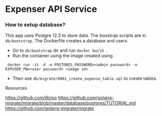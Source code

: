 # Expenser API Service

### How to setup database?
This app uses Postgre 12.3 to store data. The boostrap scripts are in `db/bootstrap`. The Dockerfile creates a database
and users. 
* Go to `db/bootstrap` dir and run `docker build .`
* Run the container using the image created using

` docker run -it -d -e POSTGRES_PASSWORD=<admin password> -e EXPUSER_PW=<user password> <image id>`

* Then use `db/migrate/0001_create_expense_table.sql` to create tables.

Resources

https://github.com/lib/pq
https://github.com/golang-migrate/migrate/blob/master/database/postgres/TUTORIAL.md
https://github.com/golang-migrate/migrate
